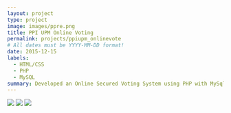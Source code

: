 ```yaml
---
layout: project
type: project
image: images/ppre.png
title: PPI UPM Online Voting
permalink: projects/ppiupm_onlinevote
# All dates must be YYYY-MM-DD format!
date: 2015-12-15
labels:
  - HTML/CSS
  - PHP
  - MySQL
summary: Developed an Online Secured Voting System using PHP with MySql Database.
---
```


<img class="ui image" src="{{ site.baseurl }}/images/ppi1.png">
<img class="ui image" src="{{ site.baseurl }}/images/ppi2.png">
<img class="ui image" src="{{ site.baseurl }}/images/ppi3.png">
